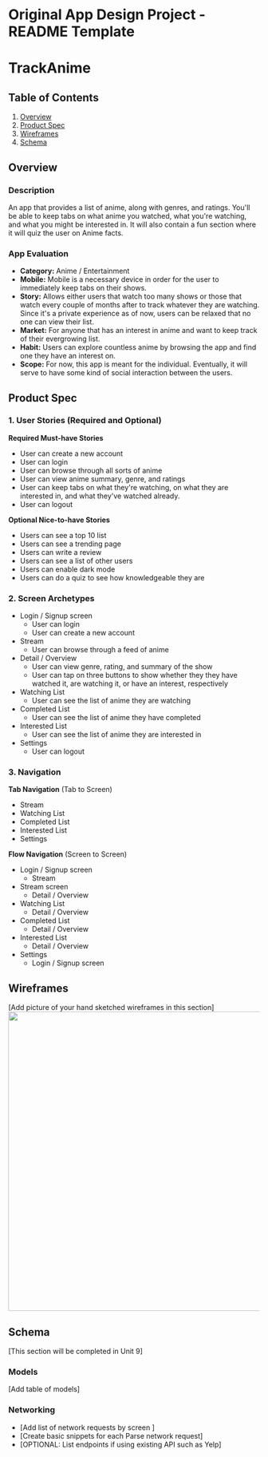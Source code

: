 Original App Design Project - README Template
===

# TrackAnime

## Table of Contents
1. [Overview](#Overview)
1. [Product Spec](#Product-Spec)
1. [Wireframes](#Wireframes)
2. [Schema](#Schema)

## Overview
### Description
An app that provides a list of anime, along with genres, and ratings. You'll be able to keep tabs on what anime you watched, what you're watching, and what you might be interested in. It will also contain a fun section where it will quiz the user on Anime facts.

### App Evaluation
- **Category:** Anime / Entertainment
- **Mobile:** Mobile is a necessary device in order for the user to immediately keep tabs on their shows.
- **Story:** Allows either users that watch too many shows or those that watch every couple of months after to track whatever they are watching. Since it's a private experience as of now, users can be relaxed that no one can view their list.
- **Market:** For anyone that has an interest in anime and want to keep track of their evergrowing list.
- **Habit:** Users can explore countless anime by browsing the app and find one they have an interest on.
- **Scope:** For now, this app is meant for the individual. Eventually, it will serve to have some kind of social interaction between the users.

## Product Spec

### 1. User Stories (Required and Optional)

**Required Must-have Stories**

* User can create a new account
* User can login
* User can browse through all sorts of anime
* User can view anime summary, genre, and ratings
* User can keep tabs on what they're watching, on what they are interested in, and what they've watched already.
* User can logout

**Optional Nice-to-have Stories**

* Users can see a top 10 list
* Users can see a trending page
* Users can write a review
* Users can see a list of other users
* Users can enable dark mode
* Users can do a quiz to see how knowledgeable they are

### 2. Screen Archetypes

* Login / Signup screen
   * User can login
   * User can create a new account
* Stream
   * User can browse through a feed of anime
* Detail / Overview
   * User can view genre, rating, and summary of the show
   * User can tap on three buttons to show whether they they have watched it, are watching it, or have an interest, respectively
* Watching List
   * User can see the list of anime they are watching
* Completed List
   * User can see the list of anime they have completed
* Interested List
   * User can see the list of anime they are interested in
* Settings
   * User can logout

### 3. Navigation

**Tab Navigation** (Tab to Screen)

* Stream
* Watching List
* Completed List
* Interested List
* Settings

**Flow Navigation** (Screen to Screen)

* Login / Signup screen 
   * Stream
* Stream screen
   * Detail / Overview
* Watching List
   * Detail / Overview
* Completed List
   * Detail / Overview
* Interested List
   * Detail / Overview
* Settings
   * Login / Signup screen

## Wireframes
[Add picture of your hand sketched wireframes in this section]
<img src="https://imgur.com/gallery/H7YdwOS" width=600>

## Schema 
[This section will be completed in Unit 9]
### Models
[Add table of models]
### Networking
- [Add list of network requests by screen ]
- [Create basic snippets for each Parse network request]
- [OPTIONAL: List endpoints if using existing API such as Yelp]
